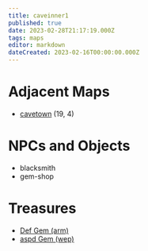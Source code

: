 ```yaml
---
title: caveinner1
published: true
date: 2023-02-28T21:17:19.000Z
tags: maps
editor: markdown
dateCreated: 2023-02-16T00:00:00.000Z
---
```



# Adjacent Maps
 * [cavetown](/maps/cavetown) (19, 4)

# NPCs and Objects
 * blacksmith
 * gem-shop

# Treasures
 * [Def Gem (arm)](/items/def-gem-arm)
 * [aspd Gem (wep)](/items/aspd-gem-wep)
